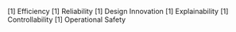 [1] Efficiency
[1] Reliability
[1] Design Innovation
[1] Explainability
[1] Controllability
[1] Operational Safety
